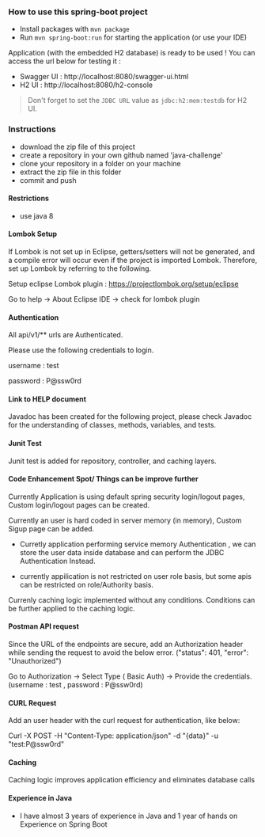 ### How to use this spring-boot project

- Install packages with `mvn package`
- Run `mvn spring-boot:run` for starting the application (or use your IDE)

Application (with the embedded H2 database) is ready to be used ! You can access the url below for testing it :

- Swagger UI : http://localhost:8080/swagger-ui.html
- H2 UI : http://localhost:8080/h2-console

> Don't forget to set the `JDBC URL` value as `jdbc:h2:mem:testdb` for H2 UI.



### Instructions

- download the zip file of this project
- create a repository in your own github named 'java-challenge'
- clone your repository in a folder on your machine
- extract the zip file in this folder
- commit and push


#### Restrictions
- use java 8

#### Lombok Setup
If Lombok is not set up in Eclipse, getters/setters will not be generated, and a compile error will occur even if the project is imported Lombok. Therefore, set up Lombok by referring to the following.

Setup eclipse Lombok plugin : https://projectlombok.org/setup/eclipse

Go to help -> About Eclipse IDE -> check for lombok plugin

#### Authentication 

All api/v1/** urls are Authenticated. 

Please use the following credentials to login.

username : test

password : P@ssw0rd

#### Link to HELP document

Javadoc has been created for the following project, please check Javadoc for the understanding of classes, methods, variables, and tests.

#### Junit Test

Junit test is added for repository, controller, and caching layers.

#### Code Enhancement Spot/ Things can be improve further

Currently Application is using default spring security login/logout pages, Custom login/logout pages can be created.

Currently an user is hard coded in server memory (in memory), Custom Sigup page can be added.

- Curretly application performing service memory Authentication , we can store the user data inside database and can perform the JDBC  Authentication Instead. 

- currently appilication is not restricted on user role basis, but some apis can be restricted on role/Authority basis.

Currenly caching logic implemented without any conditions. Conditions can be further applied to the caching logic.

#### Postman API request 

Since the URL of the endpoints are secure, add an Authorization header while sending the request to avoid the below error.
("status": 401,
"error": "Unauthorized")

Go to Authorization -> Select Type ( Basic Auth) -> Provide the credentials. (username : test , password : P@ssw0rd)

#### CURL Request

Add an user header with the curl request for authentication, like below:

Curl -X POST -H "Content-Type: application/json" -d "{data}" -u "test:P@ssw0rd"

#### Caching

Caching logic improves application efficiency and eliminates database calls


#### Experience in Java

- I have almost 3 years of experience in Java and 1 year of hands on Experience on Spring Boot

